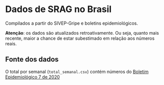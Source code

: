 # Dados de SRAG no Brasil
Compilados a partir do SIVEP-Gripe e boletins epidemiológicos.

**Atenção**: os dados são atualizados retroativamente. Ou seja, quanto mais recente, maior a chance de estar subestimado em relação aos números reais.

## Fonte dos dados
O total por semanal (`total_semanal.csv`) contém números do [Boletim Epidemiológico 7 de 2020](https://www.saude.gov.br/images/pdf/2020/April/06/2020-04-06---BE7---Boletim-Especial-do-COE---Atualizacao-da-Avaliacao-de-Risco.pdf)